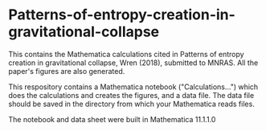 # Patterns-of-entropy-creation-in-gravitational-collapse
This contains the Mathematica calculations cited in Patterns of entropy creation in gravitational collapse, Wren (2018), submitted to MNRAS. All the paper's figures are also generated.

This respository contains a Mathematica notebook ("Calculations...") which does the calculations and creates the figures, and a data file. The data file should be saved in the directory from which your Mathematica reads files.

The notebook and data sheet were built in Mathematica 11.1.1.0
